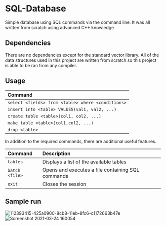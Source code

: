 # SQL-Database

Simple database using SQL commands via the command line. It was all written from scratch using advanced C++ knowledge

## Dependencies

There are no dependencies except for the standard vector library. All of the data structures used in this project are written from scratch so this project is able to be ran from any compiler.

## Usage

| Command |
| :---- |
| `select <fields> from <table> where <conditions>` |
| `insert into <table> VALUES(val1, val2, ...)` |
| `create table <table>(col1, col2, ...)` |
| `make table <table>(col1,col2, ...)`    |
| `drop <table>` |

In addition to the required commands, there are additional useful features. 

| Command | Description
| :---- | :----
| `tables` | Displays a list of the available tables
| `batch <file>` | Opens and executes a file containing SQL commands
| `exit` | Closes the session

## Sample run

![112393415-425a0900-8cb8-11eb-8fc6-c1172663b47e](https://user-images.githubusercontent.com/50897551/112394550-26effd80-8cba-11eb-9640-0ff3c9a1c174.png)
![Screenshot 2021-03-24 160054](https://user-images.githubusercontent.com/50897551/112394650-556dd880-8cba-11eb-8597-1bff8a43cb01.png)



